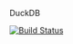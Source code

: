 DuckDB

[![Build Status](http://jenkins.u0d.de/buildStatus/icon?job=duckdb)](http://jenkins.u0d.de/job/duckdb)
